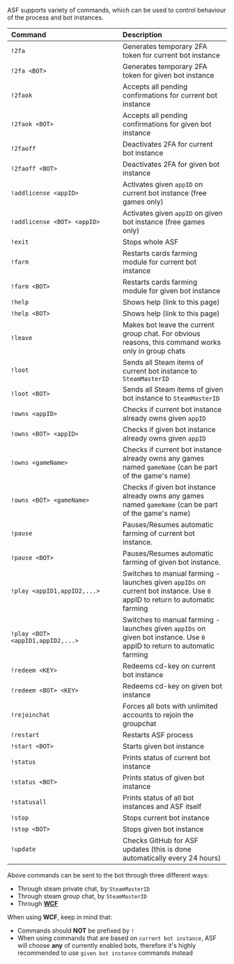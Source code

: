 ASF supports variety of commands, which can be used to control behaviour of the process and bot instances.

|Command                                     | Description                                                               |
| ------------------------------------------ |:--------------------------------------------------------------------------|
`!2fa`                            | Generates temporary 2FA token for current bot instance
`!2fa <BOT>`                      | Generates temporary 2FA token for given bot instance
`!2faok`                          | Accepts all pending confirmations for current bot instance
`!2faok <BOT>`                    | Accepts all pending confirmations for given bot instance
`!2faoff`                         | Deactivates 2FA for current bot instance
`!2faoff <BOT>`                   | Deactivates 2FA for given bot instance
`!addlicense <appID>`             | Activates given ```appID``` on current bot instance (free games only)
`!addlicense <BOT> <appID>`       | Activates given ```appID``` on given bot instance (free games only)
`!exit`                           | Stops whole ASF
`!farm`                           | Restarts cards farming module for current bot instance
`!farm <BOT>`                     | Restarts cards farming module for given bot instance
`!help`                           | Shows help (link to this page)
`!help <BOT>`                     | Shows help (link to this page)
`!leave`                          | Makes bot leave the current group chat. For obvious reasons, this command works only in group chats
`!loot`                           | Sends all Steam items of current bot instance to ```SteamMasterID```
`!loot <BOT>`                     | Sends all Steam items of given bot instance to ```SteamMasterID```
`!owns <appID>`                   | Checks if current bot instance already owns given ```appID```
`!owns <BOT> <appID>`             | Checks if given bot instance already owns given ```appID```
`!owns <gameName>`                | Checks if current bot instance already owns any games named ```gameName``` (can be part of the game's name)
`!owns <BOT> <gameName>`          | Checks if given bot instance already owns any games named ```gameName``` (can be part of the game's name)
`!pause`                          | Pauses/Resumes automatic farming of current bot instance.
`!pause <BOT>`                    | Pauses/Resumes automatic farming of given bot instance.
`!play <appID1,appID2,...>`       | Switches to manual farming - launches given ```appIDs``` on current bot instance. Use ```0``` appID to return to automatic farming
`!play <BOT> <appID1,appID2,...>` | Switches to manual farming - launches given ```appIDs``` on given bot instance. Use ```0``` appID to return to automatic farming
`!redeem <KEY>`                   | Redeems cd-key on current bot instance
`!redeem <BOT> <KEY>`             | Redeems cd-key on given bot instance
`!rejoinchat`                     | Forces all bots with unlimited accounts to rejoin the groupchat
`!restart`                        | Restarts ASF process
`!start <BOT>`                    | Starts given bot instance
`!status`                         | Prints status of current bot instance
`!status <BOT>`                   | Prints status of given bot instance
`!statusall`                      | Prints status of all bot instances and ASF itself
`!stop`                           | Stops current bot instance
`!stop <BOT>`                     | Stops given bot instance
`!update`                         | Checks GitHub for ASF updates (this is done automatically every 24 hours)

Above commands can be sent to the bot through three different ways:
- Through steam private chat, by ```SteamMasterID```
- Through steam group chat, by ```SteamMasterID```
- Through **[WCF](https://github.com/JustArchi/ArchiSteamFarm/wiki/WCF)**

When using **WCF**, keep in mind that:
- Commands should **NOT** be prefixed by ```!```
- When using commands that are based on ```current bot instance```, ASF will choose **any** of currently enabled bots, therefore it's highly recommended to use ```given bot instance``` commands instead